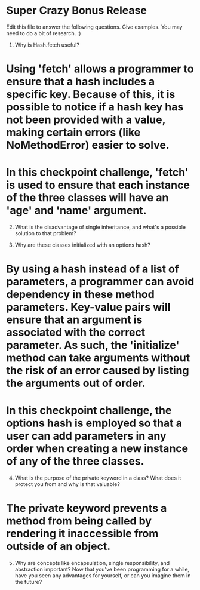 # Super Crazy Bonus Release

Edit this file to answer the following questions. Give examples. You may need to do a bit of research. :)

1. Why is Hash.fetch useful?

# Using 'fetch' allows a programmer to ensure that a hash includes a specific key. Because of this, it is possible to notice if a hash key has not been provided with a value, making certain errors (like NoMethodError) easier to solve.

# In this checkpoint challenge, 'fetch' is used to ensure that each instance of the three classes will have an 'age' and 'name' argument.

2. What is the disadvantage of single inheritance, and what's a possible solution to that problem?

3. Why are these classes initialized with an options hash?

# By using a hash instead of a list of parameters, a programmer can avoid dependency in these method parameters. Key-value pairs will ensure that an argument is associated with the correct parameter. As such, the 'initialize' method can take arguments without the risk of an error caused by listing the arguments out of order.

# In this checkpoint challenge, the options hash is employed so that a user can add parameters in any order when creating a new instance of any of the three classes.

4. What is the purpose of the private keyword in a class? What does it protect you from and why is that valuable?

# The private keyword prevents a method from being called by rendering it inaccessible from outside of an object.

5. Why are concepts like encapsulation, single responsibility, and abstraction important? Now that you've been programming for a while, have you seen any advantages for yourself, or can you imagine them in the future?
